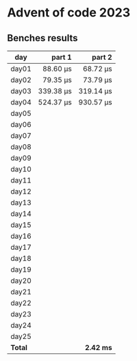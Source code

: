 # Advent of code 2023
## Benches results
| day   |   part 1  |   part 2  | 
|-------|----------:|----------:|
| day01 |  88.60 μs |  68.72 μs |
| day02 |  79.35 μs |  73.79 μs |
| day03 | 339.38 μs | 319.14 μs |
| day04 | 524.37 μs | 930.57 μs |
| day05 |           |           |
| day06 |           |           |
| day07 |           |           |
| day08 |           |           |
| day09 |           |           |
| day10 |           |           |
| day11 |           |           |
| day12 |           |           |
| day13 |           |           |
| day14 |           |           |
| day15 |           |           |
| day16 |           |           |
| day17 |           |           |
| day18 |           |           |
| day19 |           |           |
| day20 |           |           |
| day21 |           |           |
| day22 |           |           |
| day23 |           |           |
| day24 |           |           |
| day25 |           |           |
|**Total**|           |**2.42 ms** |